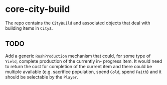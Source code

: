 # core-city-build

The repo contains the `CityBuild` and associated objects that deal with building items in `City`s.

## TODO

Add a generic `RushProduction` mechanism that could, for some type of `Yield`, complete production of the currently in-
progress item. It would need to return the cost for completion of the current item and there could be multiple available
(e.g. sacrifice population, spend `Gold`, spend `Faith`) and it should be selectable by the `Player`.
